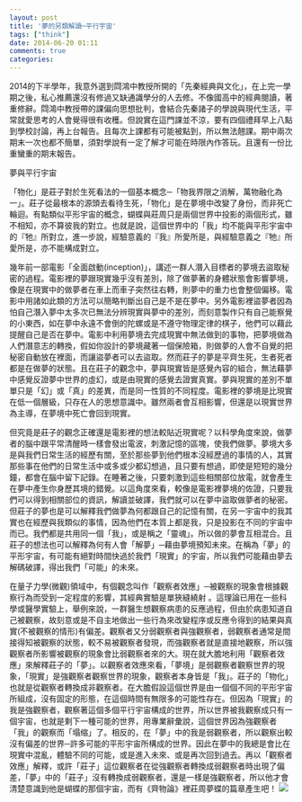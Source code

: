 ```yaml
---
layout: post
title: '夢的另類解讀─平行宇宙'
tags: ["think"]
date: 2014-06-20 01:11
comments: true
categories: 
---
```

2014的下半學年，我意外選到閰鴻中教授所開的「先秦經典與文化」，在上完一學期之後，私心推薦還沒有修過又缺通識學分的人去修。不像國高中的經典閱讀，著重修辭。閰鴻中教授帶的課偏向思想批判，會結合先秦諸子的學說與現代生活，平常就愛思考的人會覺得很有收穫。但說實在這門課並不涼，要有四個禮拜早上八點到學校討論，再上台報告。且每次上課都有可能被點到，所以無法翹課。期中兩次期末一次也都不簡單，須對學說有一定了解才可能在時限內作答玩。且還有一份比重蠻重的期末報告。
<!--more-->
夢與平行宇宙

「物化」是莊子對於生死看法的一個基本概念─「物我界限之消解，萬物融化為一」。莊子從最根本的源頭去看待生死，「物化」是在夢境中改變了身份，而非死亡輪迴。有點類似平形宇宙的概念，蝴蝶與莊周只是兩個世界中投影的兩個形式，雖不相知，亦不算彼我的對立。也就是說，這個世界中的「我」均不能與平形宇宙中的『牠』所對立，進一步說，經驗意義的『我』所愛所是，與經驗意義之『牠』所愛所是，亦不能構成對立。

幾年前一部電影「全面啟動(inception)」，講述一群人潛入目標者的夢境去盜取秘密的過程。電影裡的夢跟現實幾乎沒有差別，除了做夢著的身體狀態會影響夢境，像是在現實中的做夢者在車上而車子突然往右轉，則夢中的重力也會整個偏移。電影中用諸如此類的方法可以簡略判斷出自己是不是在夢中。另外電影裡盜夢者因為怕自己潛入夢中太多次已無法分辨現實與夢中的差別，而刻意製作只有自己能察覺的小東西，如在夢中永遠不會倒的陀螺或是不遵守物理定律的棋子，他們可以藉此提醒自己是否在夢中。電影中利用夢境去完成現實中無法做到的事物，把夢境做為人們潛意志的轉換，假如你設計的夢境藏著一個保險箱，則做夢的人會不自覺的把秘密自動放在裡面，而讓盜夢者可以去盜取。然而莊子的夢是平齊生死，生者死者都是在做夢的狀態。且在莊子的觀念中，夢與現實皆是感覺內容的組合，無法藉夢中感覺反證夢中世界的虛幻，或是由現實的感覺去證實真實。夢與現實的差別不單單只是「幻」或「真」的差異，而是同一性質的不同程度。電影裡的夢境是比現實在低一個層級，只存在人的思想意識中。雖然兩者會互相影響，但還是以現實世界為主導，在夢境中死亡會回到現實。

但究竟是莊子的觀念正確還是電影裡的想法較貼近現實呢？以科學角度來說，做夢者的腦中跟平常清醒時一樣會發出電波，刺激記憶的區塊，使我們做夢。夢境大多是與我們日常生活的經歷有關，至於那些夢到他們根本沒經歷過的事情的人，其實那些事在他們的日常生活中或多或少都幻想過，且只要有想過，即使是短短的幾分鐘，都會在腦中留下記錄。在睡著之後，只要刺激到這些相關部位放電，就會產生在夢中產生你身歷其境的錯覺。以這角度來看，較像是電影裡夢境的佐證，只要我們可以得到相關部位的資訊，解讀並破譯，我們就可以在夢中盜取做夢者的秘密。但莊子的夢也是可以解釋我們做夢為何都跟自己的記憶有關，在另一宇宙中的我其實也在經歷與我類似的事情，因為他們在本質上都是我，只是投影在不同的宇宙中而已。我們都是共用同一個「我」，或是稱之「靈魂」。所以做的夢會互相混合。且莊子的想法也可以解釋為何有人會「解夢」─藉由夢境預知未來。在稱為「夢」的平形宇宙，有可能有絕對時間快過於我們「現實」的宇宙，所以我們可能藉由夢去解碼破譯，得出我們「可能」的未來。

在量子力學(微觀)領域中，有個觀念叫作「觀察者效應」─被觀察的現象會根據觀察行為而受到一定程度的影響，其經典實驗是單狹縫繞射 。這理論已用在一些科學或醫學實驗上，舉例來說，一群醫生想觀察病患的反應過程，但由於病患知道自己被觀察，故刻意或是不自主地做出一些行為來改變程序或反應令得到的結果與真實(不被觀察的情形)有偏差。觀察者又分弱觀察者與強觀察者，弱觀察者通常是間接得知被觀察的狀態，較不易被觀察者發現，而強觀察者就是直接地觀察，所以強觀察者所影響被觀察的現象會比弱觀察者來的大。現在就大膽地利用「觀察者效應」來解釋莊子的「夢」。以觀察者效應來看，「夢境」是弱觀察者觀察世界的現象，「現實」是強觀察者觀察世界的現象，觀察者本身皆是「我」。莊子的「物化」也就是從觀察者轉換成非觀察者。在大膽假設這個世界是由一個個不同的平形宇宙所組成，沒有固定的形態，在這個時間有無限多的可能性存在。但因為「現實」的我是強觀察者，觀察著這個多個平行宇宙構成的世界，所以世界被我觀察成只有一個宇宙，也就是剩下一種可能的世界，用專業辭彙說，這個世界因為強觀察者「我」的觀察而「塌缩」了。相反的，在「夢」中的我是弱觀察者，所以觀察出較沒有偏差的世界─許多可能的平形宇宙所構成的世界。因此在夢中的我總是會比在現實中混亂，體驗不同的可能，或是進入未來、或是再次回到過去。再以「觀察者效應」解釋，或許「莊子」這位觀察者在從強觀察者轉換成弱觀察者時出現了偏差，「夢」中的「莊子」沒有轉換成弱觀察者，還是一樣是強觀察者，所以他才會清楚意識到他是蝴蝶的那個宇宙，而有《齊物論》裡莊周夢蝶的篇章產生吧！
![](/wp-content/uploads/2014/04/2017-06-20-1.jpg)



